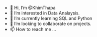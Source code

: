 - 👋 Hi, I’m @KhimThapa
- 👀 I’m interested in Data Analaysis.
- 🌱 I’m currently learning SQL and Python
- 💞️ I’m looking to collaborate on projects.
- 📫 How to reach me ...

<!---
KhimThapa/KhimThapa is a ✨ special ✨ repository because its `README.md` (this file) appears on your GitHub profile.
You can click the Preview link to take a look at your changes.
--->
